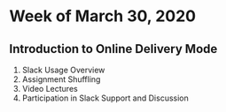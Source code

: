 # Week of March 30, 2020

## Introduction to Online Delivery Mode
1. Slack Usage Overview
2. Assignment Shuffling
3. Video Lectures
4. Participation in Slack Support and Discussion 

